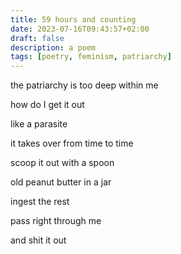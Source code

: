 ```yaml
---
title: 59 hours and counting
date: 2023-07-16T09:43:57+02:00
draft: false
description: a poem
tags: [poetry, feminism, patriarchy]
---
```


the patriarchy is too deep within me

how do I get it out

like a parasite

it takes over from time to time

scoop it out with a spoon

old peanut butter in a jar

ingest the rest

pass right through me

and shit it out
